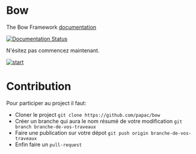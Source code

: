 # Bow
The Bow Framework [documentation](http://papac.github.com)

[![Documentation Status](https://papac.github.com/docs)](https://papac.github.com/docs)

N'ésitez pas commencez maintenant.

[![start](http://papac.github.com/public/img/1382900391.gif "start vap framework")](http://papac.github.com)

# Contribution

Pour participer au project il faut:

+ Cloner le project `git clone https://github.com/papac/bow`
+ Créer un branche qui aura le nom résumé de votre modification `git branch branche-de-vos-traveaux`
+ Faire une publication sur votre dépot `git push origin branche-de-vos-traveaux`
+ Enfin faire un `pull-request`